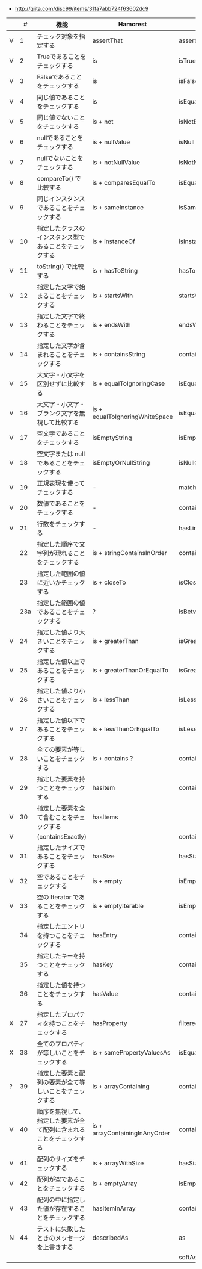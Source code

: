  * http://qiita.com/disc99/items/31fa7abb724f63602dc9


|   | # | 機能 	| Hamcrest 	| AssertJ |
|---|---| ----- | --------- | ------- |
| V | 1 |チェック対象を指定する | assertThat |assertThat|
| V | 2 |Trueであることをチェックする 	|is 	|isTrue|
| V | 3 |Falseであることをチェックする 	|is 	|isFalse|
| V | 4 |同じ値であることをチェックする 	|is 	|isEqualTo|
| V | 5 |同じ値でないことをチェックする 	|is + not 	|isNotEqulTo|
| V | 6 |nullであることをチェックする 	|is + nullValue 	|isNull|
| V | 7 |nullでないことをチェックする 	|is + notNullValue 	|isNotNull|
| V | 8 |compareTo() で比較する 	|is + comparesEqualTo 	|isEqualByComparingTo|
| V | 9 |同じインスタンスであることをチェックする 	|is + sameInstance 	|isSameAs|
| V | 10|指定したクラスのインスタンス型であることをチェックする 	|is + instanceOf 	|isInstanceOf|
| V | 11|toString() で比較する 	|is + hasToString 	|hasToString|
| V | 12|指定した文字で始まることをチェックする 	|is + startsWith 	|startsWith|
| V | 13|指定した文字で終わることをチェックする 	|is + endsWith 	|endsWith|
| V | 14|指定した文字が含まれることをチェックする 	|is + containsString 	|contains|
| V | 15|大文字・小文字を区別せずに比較する 	|is + equalToIgnoringCase 	|isEqualToIgnoringCase|
| V | 16|大文字・小文字・ブランク文字を無視して比較する 	|is + equalToIgnoringWhiteSpace 	|isEqualToIgnoringWhitespace|
| V | 17|空文字であることをチェックする 	|isEmptyString 	|isEmpty|
| V | 18|空文字または null であることをチェックする 	|isEmptyOrNullString 	|isNullOrEmpty|
| V | 19|正規表現を使ってチェックする 	|- 	|matches|
| V | 20|数値であることをチェックする 	|- 	|containsOnlyDigits|
| V | 21|行数をチェックする 	|- 	|hasLineCount|
|   | 22|指定した順序で文字列が現れることをチェックする 	|is + stringContainsInOrder 	|containsSequence|
|   | 23|指定した範囲の値に近いかチェックする 	|is + closeTo 	|isCloseTo|
|   |23a|指定した範囲の値であることをチェックする 	|?|isBetweebn|
| V | 24|指定した値より大きいことをチェックする 	|is + greaterThan 	|isGreaterThan|
| V | 25|指定した値以上であることをチェックする 	|is + greaterThanOrEqualTo 	|isGreaterThanOrEqualTo|
| V | 26|指定した値より小さいことをチェックする 	|is + lessThan 	|isLessThan|
| V | 27|指定した値以下であることをチェックする 	|is + lessThanOrEqualTo 	|isLessThanOrEqualTo|
| V | 28|全ての要素が等しいことをチェックする 	|is + contains ?|contains?|
| V | 29|指定した要素を持つことをチェックする 	|hasItem 	|containsOnly|
| V | 30|指定した要素を全て含むことをチェックする 	|hasItems 	|        |
| V |   |(containsExactly)                     |           |containsOnly|
| V | 31|指定したサイズであることをチェックする 	|hasSize 	|hasSize|
| V | 32|空であることをチェックする 	|is + empty 	|isEmpty|
| V | 33|空の Iterator であることをチェックする 	|is + emptyIterable 	|isEmpty|
|   | 34|指定したエントリを持つことをチェックする 	|hasEntry 	|containsEntry|
|   | 35|指定したキーを持つことをチェックする 	|hasKey 	|containsKey|
|   | 36|指定した値を持つことをチェックする 	|hasValue 	|containsValue|
| X | 27|指定したプロパティを持つことをチェックする 	|hasProperty 	|filteredOn|
| X | 38|全てのプロパティが等しいことをチェックする 	|is + samePropertyValuesAs 	|isEqualToComparingFieldByField|
| ? | 39|指定した要素と配列の要素が全て等しいことをチェックする 	|is + arrayContaining 	|containsExactly|
| V | 40|順序を無視して、指定した要素が全て配列に含まれることをチェックする 	|is + arrayContainingInAnyOrder 	|contains|
| V | 41|配列のサイズをチェックする 	|is + arrayWithSize 	|hasSize|
| V | 42|配列が空であることをチェックする 	|is + emptyArray 	|isEmpty|
| V | 43|配列の中に指定した値が存在することをチェックする 	|hasItemInArray 	|contains|
| N | 44|テストに失敗したときのメッセージを上書きする 	|describedAs 	|as|
|   |   |                                       |               |softAssertions